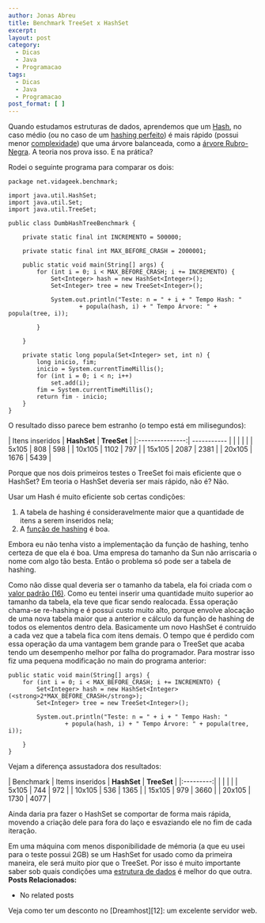 ```yaml
---
author: Jonas Abreu
title: Benchmark TreeSet x HashSet
excerpt:
layout: post
category:
  - Dicas
  - Java
  - Programacao
tags:
  - Dicas
  - Java
  - Programacao
post_format: [ ]
---
```

Quando estudamos estruturas de dados, aprendemos que um [Hash][1], no caso médio (ou no caso de um [hashing perfeito][2]) é mais rápido (possui menor [complexidade][3]) que uma árvore balanceada, como a [árvore Rubro-Negra][4]. A teoria nos prova isso. E na prática?

Rodei o seguinte programa para comparar os dois:

    
    package net.vidageek.benchmark;
    
    import java.util.HashSet;
    import java.util.Set;
    import java.util.TreeSet;
    
    public class DumbHashTreeBenchmark {
    
    	private static final int INCREMENTO = 500000;
    
    	private static final int MAX_BEFORE_CRASH = 2000001;
    
    	public static void main(String[] args) {
    		for (int i = 0; i < MAX_BEFORE_CRASH; i += INCREMENTO) {
    			Set<Integer> hash = new HashSet<Integer>();
    			Set<Integer> tree = new TreeSet<Integer>();
    
    			System.out.println("Teste: n = " + i + " Tempo Hash: "
    					+ popula(hash, i) + " Tempo Árvore: " + popula(tree, i));
    
    		}
    
    	}
    
    	private static long popula(Set<Integer> set, int n) {
    		long inicio, fim;
    		inicio = System.currentTimeMillis();
    		for (int i = 0; i < n; i++)
    			set.add(i);
    		fim = System.currentTimeMillis();
    		return fim - inicio;
    	}
    }
    

O resultado disso parece bem estranho (o tempo está em milisegundos):

| Itens inseridos | **HashSet** | **TreeSet** |
|:---------------:| ----------- |
|                 |             |             |
|      5x105      | 808         | 598         |
|     10x105      | 1102        | 797         |
|     15x105      | 2087        | 2381        |
|     20x105      | 1676        | 5439        |

Porque que nos dois primeiros testes o TreeSet foi mais eficiente que o HashSet? Em teoria o HashSet deveria ser mais rápido, não é? Não. 

Usar um Hash é muito eficiente sob certas condições:

1.  A tabela de hashing é consideravelmente maior que a quantidade de itens a serem inseridos nela;
2.  A [função de hashing][5] é boa.

Embora eu não tenha visto a implementação da função de hashing, tenho certeza de que ela é boa. Uma empresa do tamanho da Sun não arriscaria o nome com algo tão besta. Então o problema só pode ser a tabela de hashing.

Como não disse qual deveria ser o tamanho da tabela, ela foi criada com o [valor padrão (16)][6]. Como eu tentei inserir uma quantidade muito superior ao tamanho da tabela, ela teve que ficar sendo realocada. Essa operação chama-se re-hashing e é possui custo muito alto, porque envolve alocação de uma nova tabela maior que a anterior e cálculo da função de hashing de todos os elementos dentro dela. Basicamente um novo HashSet é contruído a cada vez que a tabela fica com itens demais. O tempo que é perdido com essa operação da uma vantagem bem grande para o TreeSet que acaba tendo um desempenho melhor por falha do programador. Para mostrar isso fiz uma pequena modificação no main do programa anterior:

    
    public static void main(String[] args) {
    	for (int i = 0; i < MAX_BEFORE_CRASH; i += INCREMENTO) {
    		Set<Integer> hash = new HashSet<Integer>(<strong>2*MAX_BEFORE_CRASH</strong>);
    		Set<Integer> tree = new TreeSet<Integer>();
    
    		System.out.println("Teste: n = " + i + " Tempo Hash: "
    				+ popula(hash, i) + " Tempo Árvore: " + popula(tree, i));
    
    	}
    }
    

Vejam a diferença assustadora dos resultados:

| Benchmark | Items inseridos | **HashSet** | **TreeSet** |
|:---------:|
|                 |             |             |
| 5x105           | 744         | 972         |
| 10x105          | 536         | 1365        |
| 15x105          | 979         | 3660        |
| 20x105          | 1730        | 4077        |

Ainda daria pra fazer o HashSet se comportar de forma mais rápida, movendo a criação dele para fora do laço e esvaziando ele no fim de cada iteração.

Em uma máquina com menos disponibilidade de mémoria (a que eu usei para o teste possui 2GB) se um HashSet for usado como da primeira maneira, ele será muito pior que o TreeSet. Por isso é muito importante saber sob quais condições uma [estrutura de dados][7] é melhor do que outra. 
**Posts Relacionados:** 
*   No related posts










Veja como ter um desconto no [Dreamhost][12]: um excelente servidor web.

 [1]: http://en.wikipedia.org/wiki/Hash_table
 [2]: http://en.wikipedia.org/wiki/Perfect_hash_function
 [3]: http://en.wikipedia.org/wiki/Computational_complexity_theory
 [4]: http://en.wikipedia.org/wiki/Red_black_tree
 [5]: http://en.wikipedia.org/wiki/Hash_function
 [6]: http://java.sun.com/j2se/1.5.0/docs/api/java/util/HashSet.html#HashSet()
 [7]: http://en.wikipedia.org/wiki/Data_structure





